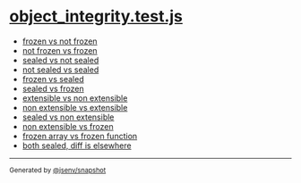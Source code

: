# [object_integrity.test.js](../object_integrity.test.js)


- [frozen vs not frozen](frozen_vs_not_frozen/frozen_vs_not_frozen.md)
- [not frozen vs frozen](not_frozen_vs_frozen/not_frozen_vs_frozen.md)
- [sealed vs not sealed](sealed_vs_not_sealed/sealed_vs_not_sealed.md)
- [not sealed vs sealed](not_sealed_vs_sealed/not_sealed_vs_sealed.md)
- [frozen vs sealed](frozen_vs_sealed/frozen_vs_sealed.md)
- [sealed vs frozen](sealed_vs_frozen/sealed_vs_frozen.md)
- [extensible vs non extensible](extensible_vs_non_extensible/extensible_vs_non_extensible.md)
- [non extensible vs extensible](non_extensible_vs_extensible/non_extensible_vs_extensible.md)
- [sealed vs non extensible](sealed_vs_non_extensible/sealed_vs_non_extensible.md)
- [non extensible vs frozen](non_extensible_vs_frozen/non_extensible_vs_frozen.md)
- [frozen array vs frozen function](frozen_array_vs_frozen_function/frozen_array_vs_frozen_function.md)
- [both sealed, diff is elsewhere](both_sealed__diff_is_elsewhere/both_sealed__diff_is_elsewhere.md)

---

<sub>
  Generated by <a href="https://github.com/jsenv/core/tree/main/packages/independent/snapshot">@jsenv/snapshot</a>
</sub>
